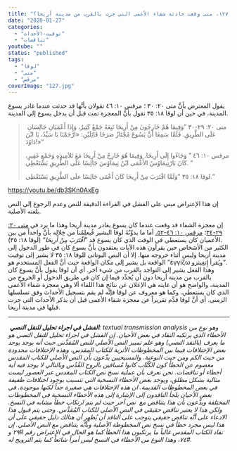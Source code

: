 ```yaml
---
title: "الإعتراض ١٢٧، متى وقعت حادثة شفاء الأعمى التي جرت بالقرب من مدينة أريحا؟"
date: "2020-01-27"
categories: 
  - "توقيت-الأحداث"
  - "تناقضات"
youtube: ""
status: "published"
tags: 
  - "لوقا"
  - "متى"
  - "مرقس"
coverImage: "127.jpg"
---
```


يقول المعترض بأنَّ متى ٢٠: ٣٠ ؛ مرقس ١٠: ٤٦ تقولان بأنَّها قد حدثت عندما غادر يسوع المدينة، في حين أن لوقا ١٨: ٣٥ تقول بأنَّ المعجزة تمت قبل أن يدخل يسوع إلى المدينة.  

>  متى ٢٠: ٢٩-٣٠ ”وَفِيمَا هُمْ خَارِجُونَ مِنْ أَرِيحَا تَبِعَهُ جَمْعٌ كَثِيرٌ، وَإِذَا أَعْمَيَانِ جَالِسَانِ عَلَى الطَّرِيقِ. فَلَمَّا سَمِعَا أَنَّ يَسُوعَ مُجْتَازٌ صَرَخَا قَائِلَيْنِ: «ارْحَمْنَا يَا سَيِّدُ، يَا ابْنَ دَاوُدَ!»“
> 
> مرقس ١٠: ٤٦ ” وَجَاءُوا إِلَى أَرِيحَا. وَفِيمَا هُوَ خَارِجٌ مِنْ أَرِيحَا مَعَ تَلاَمِيذِهِ وَجَمْعٍ غَفِيرٍ، كَانَ بَارْتِيمَاوُسُ الأَعْمَى ابْنُ تِيمَاوُسَ جَالِسًا عَلَى الطَّرِيقِ يَسْتَعْطِي. “
> 
> لوقا ١٨: ٣٥ ”وَلَمَّا اقْتَرَبَ مِنْ أَرِيحَا كَانَ أَعْمَى جَالِسًا علَى الطَّرِيقِ يَسْتَعْطِي.“

https://youtu.be/db3SKn0AxEg

إن هذا الإعتراض مبني على الفشل في القراءة الدقيقة للنص وعدم الرجوع إلى النص بلغته الأصلية. 

إن معجزة الشفاء قد وقعت عندما كان يسوع يغادر مدينة أريحا وهذا ما يرد في [متى ٢٠: ٢٩-٣٤](https://biblia.com/books/ar-vandyke/Mt20.29-34)؛ [مرقس ١٠: ٤٦-٥٢.](https://biblia.com/books/ar-vandyke/Mk10.46-52) أما ما يدوِّنُهُ لوقا البشير فُيعلِمُنا من خِلالِه بأنَّ واحداً من بين الأعميان كان يستعطي في الوقت الذي كان يسوع قد ”_اقْتَرَبَ مِنْ أَرِيحَا_“ (لوقا ١٨: ٣٥).  
الكثير من الأشخاص حين يقرأون هذه الآيات يعتقدون بأنَّ يسوع كان في طور الدخول إلى مدينة أريحا وليس أثناء خروجه منها. إلا أن النص اليوناني للوقا ١٨: ٣٥ لا يشير إلى توقيت الواقعة بل يشير إلى مكان الواقعة حيث أنَّ الفعل المستخدم هو ”ἐγγίζω ويُقرأ إِنغِيتزو“.  
وهذا الفعل يشير إلى التواجد بالقرب من شيء آخر. أي أن لوقا يقول بأنَّ يسوع كان بالقرب من مدينة أريحا دون أن يُحدِّد فيما إن كان في طريق الدخول أو الخروج من المدينة، والواضح هو أن غايته هي الإعلان عن نتائج هذا اللقاء ألا وهي معجزة شفاء الأعمى الذي كان يستعطي. وكما هو معروف عن لوقا فإنَّه لم يقم بتسجيل الأحداث وفق تسلسلها الزمني. أي أنَّ لوقا قدَّم تقريراً عن معجزة شفاء الأعمى قبل أن يذكر الأحداث التي جرت قبلها في مدينة أريحا.

* * *

 _**الفشل في اجراء تحليل للنقل النصي**: textual transmission analysis وهو نوع من الأخطاء الذي يرتكبه النقاد في بعض الأحيان. إن الفشل في اجراء تحليل للنقل النصي هو ما يعرف (بالنقد النصي) وهو علم تمييز النص الأصلي للنص المُقدَّس حيث أنه يوجد يوجد بعض الإختلافات فيما بين المخطوطات الأثرية للكتاب المقدس، وهذه الإختلافات محدودة من حيث الكم ومن حيث النوعية. والمسيحيين يدَّعون بأن النص الأصلي للكتاب المقدس معصوم عن الخطأ كون الكُتَّاب كانوا مُساقين بالروح القُدُس وبالتالي لا يوجد فيه أية أخطاء أو تناقضات. نحن نعرف بأن عملية نسخ نص الكتاب المقدس عبر العصور ليست مثالية بشكل مطلق، ويوجد بعض الأخطاء النسخية التي تتسبب بوجود اختلافات طفيفة في بعض المخطوطات القديمة. ان هذه الإختلافات هي صغيرة جداً لكنها موجودة. في بعض الأحيان يلجأ الناقدون إلى الإشارة إلى هذه الأخطاء النسخية في المخطوطات المختلفة ويدَّعون بأن هذا يتناقض مع  نص آخر حيث لم يتم ارتكاب خطأ مشابه في النسخ. ولكن هذا لا يعتبر تناقض حقيقي في النص الأصلي للكتاب المُقدَّس. وحتى يتم قبول هذا الادعاء على أنَّه تناقض حقيقي يتوجب على الناقد أن يُظهِر أن هنالك دليل حقيقي على أن هذا ليس مجرد خطأ في نسخ نص المخطوطة الأصلية وبأنَّه يتناقض مع النص الأصلي. إن نقاد الكتاب المقدس غالباً ما يرتكبون هذا الخطأ كما هو الحال في الإعتراض رقم #٢٩ و #٧٤، وهذا النوع من الأخطاء في النسخ ليس أمراً شائعاً كما يتم الترويج له._
